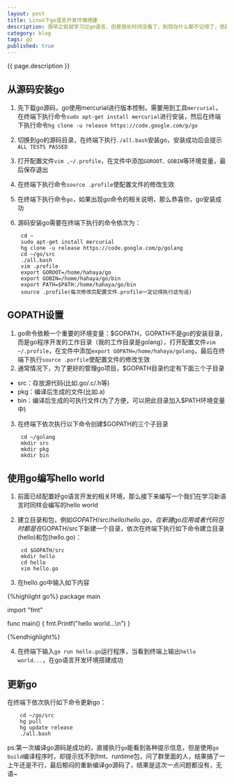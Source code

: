 ```yaml
---
layout: post
title: Linux下go语言开发环境搭建
description: 很早之前就学习过go语言，但是很长时间没看了，到现在什么都不记得了，悲剧，学习的东西还是得经常复习的，这样印象才会更加深刻。竟然已经全部忘光了，那么就从头开始学起，从环境搭建到输入Hello World开始吧...
category: blog
tags: go
published: true
---
```


{{ page.description }}

## 从源码安装go ##
1. 先下载go源码，go使用mercurial进行版本控制，需要用到工具`mercurial`，在终端下执行命令`sudo apt-get install mercurial`进行安装，然后在终端下执行命令`hg clone -u release https://code.google.com/p/go`  
2. 切换到go的源码目录，在终端下执行`./all.bash`安装go，安装成功后会提示`ALL TESTS PASSED`
3. 打开配置文件`vim ,~/.profile`，在文件中添加`GOROOT、GOBIN`等环境变量，最后保存退出  
4. 在终端下执行命令`source .profile`使配置文件的修改生效  
5. 在终端下执行命令`go`，如果出现go命令的相关说明，那么恭喜你，go安装成功  
6. 源码安装go需要在终端下执行的命令依次为：  

        cd ~
        sudo apt-get install mercurial
        hg clone -u release https://code.google.com/p/golang
        cd ~/go/src
        ./all.bash
        vim .profile
        export GOROOT=/home/hahaya/go
        export GOBIN=/home/hahaya/go/bin
        export PATH=$PATH:/home/hahaya/go/bin
        source .profile(每次修改完配置文件.profile一定记得执行这句话)


## GOPATH设置 ##
1. go命令依赖一个重要的环境变量：$GOPATH，GOPATH不是go的安装目录，而是go程序开发的工作目录（我的工作目录是golang），打开配置文件`vim ~/.profile`，在文件中添加`export GOPATH=/home/hahaya/golang`，最后在终端下执行`source .porfile`使配置文件的修改生效
2. 通常情况下，为了更好的管理go项目，$GOPATH目录约定有下面三个子目录
- src：存放源代码(比如.go/.c/.h等)  
- pkg：编译后生成的文件(比如.a)  
- bin：编译后生成的可执行文件(为了方便，可以把此目录加入$PATH环境变量中)  
3. 在终端下依次执行以下命令创建$GOPATH的三个子目录  

        cd ~/golang  
        mkdir src  
        mkdir pkg  
        mkdir bin  

## 使用go编写hello world ##
1. 前面已经配置好go语言开发的相关环境，那么接下来编写一个我们在学习新语言时同样会编写的hello world  
2. 建立目录和包，例如$GOPATH/src/hello/hello.go，在新建go应用或者代码包时都是在$GOPATH/src下新建一个目录，依次在终端下执行如下命令建立目录(hello)和包(hello.go)：  

        cd $GOPATH/src  
        mkdir hello  
        cd hello  
        vim hello.go    

3. 在hello.go中输入如下内容  

{%highlight go%}
package main

import "fmt"

func main() {
    fmt.Printf("hello world...\n")
}

{%endhighlight%}

4. 在终端下输入`go run hello.go`运行程序，当看到终端上输出`hello world...`，在go语言开发环境搭建成功

## 更新go ##
在终端下依次执行如下命令更新go：  

        cd ~/go/src
        hg pull
        hg update release
        ./all.bash  

ps:第一次编译go源码是成功的，直接执行`go`能看到各种提示信息，但是使用`go build`编译程序时，却提示找不到fmt、runtime包，问了群里面的人，结果搞了一上午还是不行，最后郁闷的重新编译go源码了，结果是这次一点问题都没有，无语~
